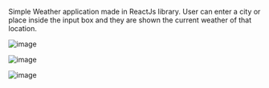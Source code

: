 Simple Weather application made in ReactJs library.
User can enter a city or place inside the input box and they are shown the current weather of that location.

![image](https://user-images.githubusercontent.com/40031408/156911600-ae4a7ac5-4242-44bb-817d-a331cf463cc2.png)

![image](https://user-images.githubusercontent.com/40031408/156911607-900dd801-8c4f-467b-a007-34248c0410ce.png)

![image](https://user-images.githubusercontent.com/40031408/156911637-f448efb2-b1de-4a15-857d-02760eba4d7d.png)
